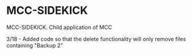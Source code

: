 # MCC-SIDEKICK
MCC-SIDEKICK. Child application of MCC


3/18 - Added code so that the delete functionality will only remove files containing "Backup 2"
